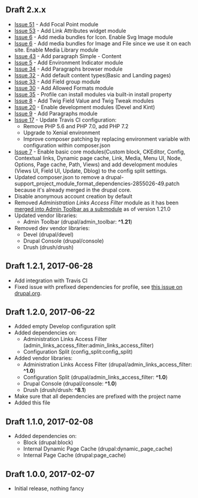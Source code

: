 ## Draft 2.x.x
- [Issue 51](https://github.com/lemberg/draft/issues/51) - Add Focal Point module
- [Issue 53](https://github.com/lemberg/draft/issues/53) - Add Link Attributes widget module
- [Issue 6](https://github.com/lemberg/draft/issues/6) - Add media bundles for Icon. Enable Svg Image module
- [Issue 6](https://github.com/lemberg/draft/issues/6) - Add media bundles for Image and File since we use it on each site. Enable Media Library module
- [Issue 43](https://github.com/lemberg/draft/issues/43) - Add paragraph Simple - Content
- [Issue 5](https://github.com/lemberg/draft/issues/5) - Add Environment Indicator module
- [Issue 34](https://github.com/lemberg/draft/issues/34) - Add Paragraphs browser module
- [Issue 32](https://github.com/lemberg/draft/issues/32) - Add default content types(Basic and Landing pages)
- [Issue 33](https://github.com/lemberg/draft/issues/33) - Add Field group module
- [Issue 30](https://github.com/lemberg/draft/issues/30) - Add Allowed Formats module
- [Issue 35](https://github.com/lemberg/draft/issues/35) - Profile can install modules via built-in install property
- [Issue 8](https://github.com/lemberg/draft/issues/8) - Add Twig Field Value and Twig Tweak modules
- [Issue 20](https://github.com/lemberg/draft/issues/20) - Enable development modules (Devel and Kint)
- [Issue 9](https://github.com/lemberg/draft/issues/9) - Add Paragraphs module
- [Issue 17](https://github.com/lemberg/draft/issues/17) - Update Travis CI configuration:
    * Remove PHP 5.6 and PHP 7.0, add PHP 7.2
    * Upgrade to Xenial environment
    * Improve composer patching by replacing environment variable with configuration within composer.json
- [Issue 7](https://github.com/lemberg/draft/issues/7) - Enable basic core modules(Custom block, CKEditor, Config, Contextual links, Dynamic page cache, Link, Media, Menu UI, Node, Options, Page cache, Path, Views) and add development modules (Views UI, Field UI, Update, Dblog) to the config split settings.
- Updated composer.json to remove a drupal-support_project_module_format_dependencies-2855026-49.patch because it's already merged in the drupal core.
- Disable anonymous account creation by default
- Removed *Administration Links Access Filter* module as it has been [merged into Admin Toolbar as a submodule](https://www.drupal.org/project/admin_toolbar/issues/2919346) as of version 1.21.0
- Updated vendor libraries:
    * Admin Toolbar (drupal/admin_toolbar: **^1.21**)
- Removed dev vendor libraries:
    * Devel (drupal/devel)
    * Drupal Console (drupal/console)
    * Drush (drush/drush)

## Draft 1.2.1, 2017-06-28

- Add integration with Travis CI
- Fixed issue with prefixed dependencies for profile, see [this issue on drupal.org](https://www.drupal.org/node/2855026).

## Draft 1.2.0, 2017-06-22

- Added empty Develop configuration split
- Added dependencies on:
    * Administration Links Access Filter (admin_links_access_filter:admin_links_access_filter)
    * Configuration Split (config_split:config_split)
- Added vendor libraries:
    * Administration Links Access Filter (drupal/admin_links_access_filter: **^1.0**)
    * Configuration Split (drupal/admin_links_access_filter: **^1.0**)
    * Drupal Console (drupal/console: **^1.0**)
    * Drush (drush/drush: **^8.1**)
- Make sure that all dependencies are prefixed with the project name
- Added this file

## Draft 1.1.0, 2017-02-08

- Added dependencies on:
    * Block (drupal:block)
    * Internal Dynamic Page Cache (drupal:dynamic_page_cache)
    * Internal Page Cache (drupal:page_cache)

## Draft 1.0.0, 2017-02-07

- Initial release, nothing fancy
